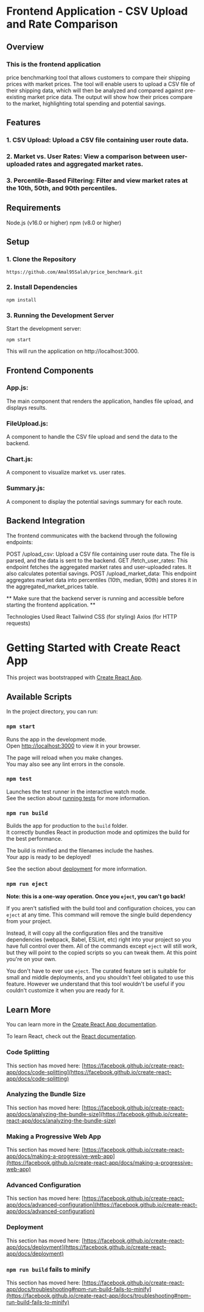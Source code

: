 # Frontend Application - CSV Upload and Rate Comparison
## Overview
### This is the frontend application
 price benchmarking tool that allows customers to compare their shipping prices with market prices. The tool will enable users to upload a CSV file of their shipping data, which will then be analyzed and compared against pre-existing market price data. The output will show how their prices compare to the market, highlighting total spending and potential savings.

## Features
### 1. CSV Upload: Upload a CSV file containing user route data.
### 2. Market vs. User Rates: View a comparison between user-uploaded rates and aggregated market rates.
### 3. Percentile-Based Filtering: Filter and view market rates at the 10th, 50th, and 90th percentiles.

## Requirements
Node.js (v16.0 or higher)
npm (v8.0 or higher)

## Setup
### 1. Clone the Repository
```
https://github.com/Amal95Salah/price_benchmark.git
```

### 2. Install Dependencies
```
npm install
```
### 3. Running the Development Server
Start the development server:
```
npm start
```

This will run the application on http://localhost:3000.

## Frontend Components
### App.js:
The main component that renders the application, handles file upload, and displays results.

### FileUpload.js:
A component to handle the CSV file upload and send the data to the backend.

### Chart.js:
A component to visualize market vs. user rates.

### Summary.js:
A component to display the potential savings summary for each route.

## Backend Integration
The frontend communicates with the backend through the following endpoints:

POST /upload_csv: Upload a CSV file containing user route data. The file is parsed, and the data is sent to the backend.
GET /fetch_user_rates: This endpoint fetches the aggregated market rates and user-uploaded rates. It also calculates potential savings.
POST /upload_market_data: This endpoint aggregates market data into percentiles (10th, median, 90th) and stores it in the aggregated_market_prices table.



** Make sure that the backend server is running and accessible before starting the frontend application. **

Technologies Used
React
Tailwind CSS (for styling)
Axios (for HTTP requests)





# Getting Started with Create React App

This project was bootstrapped with [Create React App](https://github.com/facebook/create-react-app).

## Available Scripts

In the project directory, you can run:

### `npm start`

Runs the app in the development mode.\
Open [http://localhost:3000](http://localhost:3000) to view it in your browser.

The page will reload when you make changes.\
You may also see any lint errors in the console.

### `npm test`

Launches the test runner in the interactive watch mode.\
See the section about [running tests](https://facebook.github.io/create-react-app/docs/running-tests) for more information.

### `npm run build`

Builds the app for production to the `build` folder.\
It correctly bundles React in production mode and optimizes the build for the best performance.

The build is minified and the filenames include the hashes.\
Your app is ready to be deployed!

See the section about [deployment](https://facebook.github.io/create-react-app/docs/deployment) for more information.

### `npm run eject`

**Note: this is a one-way operation. Once you `eject`, you can't go back!**

If you aren't satisfied with the build tool and configuration choices, you can `eject` at any time. This command will remove the single build dependency from your project.

Instead, it will copy all the configuration files and the transitive dependencies (webpack, Babel, ESLint, etc) right into your project so you have full control over them. All of the commands except `eject` will still work, but they will point to the copied scripts so you can tweak them. At this point you're on your own.

You don't have to ever use `eject`. The curated feature set is suitable for small and middle deployments, and you shouldn't feel obligated to use this feature. However we understand that this tool wouldn't be useful if you couldn't customize it when you are ready for it.

## Learn More

You can learn more in the [Create React App documentation](https://facebook.github.io/create-react-app/docs/getting-started).

To learn React, check out the [React documentation](https://reactjs.org/).

### Code Splitting

This section has moved here: [https://facebook.github.io/create-react-app/docs/code-splitting](https://facebook.github.io/create-react-app/docs/code-splitting)

### Analyzing the Bundle Size

This section has moved here: [https://facebook.github.io/create-react-app/docs/analyzing-the-bundle-size](https://facebook.github.io/create-react-app/docs/analyzing-the-bundle-size)

### Making a Progressive Web App

This section has moved here: [https://facebook.github.io/create-react-app/docs/making-a-progressive-web-app](https://facebook.github.io/create-react-app/docs/making-a-progressive-web-app)

### Advanced Configuration

This section has moved here: [https://facebook.github.io/create-react-app/docs/advanced-configuration](https://facebook.github.io/create-react-app/docs/advanced-configuration)

### Deployment

This section has moved here: [https://facebook.github.io/create-react-app/docs/deployment](https://facebook.github.io/create-react-app/docs/deployment)

### `npm run build` fails to minify

This section has moved here: [https://facebook.github.io/create-react-app/docs/troubleshooting#npm-run-build-fails-to-minify](https://facebook.github.io/create-react-app/docs/troubleshooting#npm-run-build-fails-to-minify)
